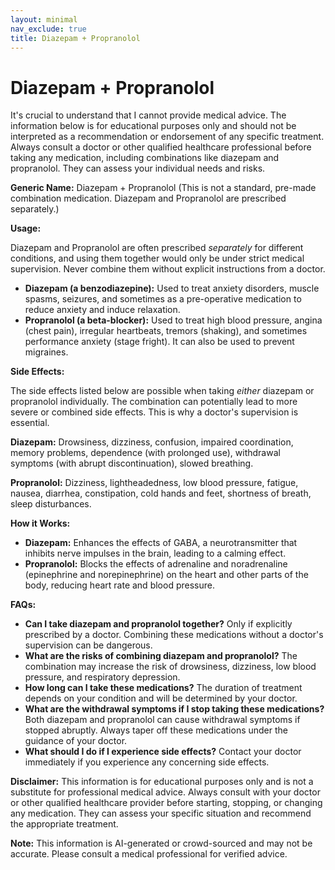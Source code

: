 ```yaml
---
layout: minimal
nav_exclude: true
title: Diazepam + Propranolol
---
```


# Diazepam + Propranolol

It's crucial to understand that I cannot provide medical advice. The information below is for educational purposes only and should not be interpreted as a recommendation or endorsement of any specific treatment.  Always consult a doctor or other qualified healthcare professional before taking any medication, including combinations like diazepam and propranolol.  They can assess your individual needs and risks.

**Generic Name:** Diazepam + Propranolol (This is not a standard, pre-made combination medication.  Diazepam and Propranolol are prescribed separately.)


**Usage:**

Diazepam and Propranolol are often prescribed *separately* for different conditions, and using them together would only be under strict medical supervision.  Never combine them without explicit instructions from a doctor.

* **Diazepam (a benzodiazepine):** Used to treat anxiety disorders, muscle spasms, seizures, and sometimes as a pre-operative medication to reduce anxiety and induce relaxation.
* **Propranolol (a beta-blocker):** Used to treat high blood pressure, angina (chest pain), irregular heartbeats, tremors (shaking), and sometimes performance anxiety (stage fright). It can also be used to prevent migraines.


**Side Effects:**

The side effects listed below are possible when taking *either* diazepam or propranolol individually. The combination can potentially lead to more severe or combined side effects.  This is why a doctor's supervision is essential.

**Diazepam:**  Drowsiness, dizziness, confusion, impaired coordination, memory problems, dependence (with prolonged use), withdrawal symptoms (with abrupt discontinuation), slowed breathing.

**Propranolol:** Dizziness, lightheadedness, low blood pressure, fatigue, nausea, diarrhea, constipation, cold hands and feet, shortness of breath, sleep disturbances.


**How it Works:**

* **Diazepam:** Enhances the effects of GABA, a neurotransmitter that inhibits nerve impulses in the brain, leading to a calming effect.
* **Propranolol:** Blocks the effects of adrenaline and noradrenaline (epinephrine and norepinephrine) on the heart and other parts of the body, reducing heart rate and blood pressure.


**FAQs:**

* **Can I take diazepam and propranolol together?**  Only if explicitly prescribed by a doctor. Combining these medications without a doctor's supervision can be dangerous.
* **What are the risks of combining diazepam and propranolol?** The combination may increase the risk of drowsiness, dizziness, low blood pressure, and respiratory depression.
* **How long can I take these medications?** The duration of treatment depends on your condition and will be determined by your doctor.
* **What are the withdrawal symptoms if I stop taking these medications?** Both diazepam and propranolol can cause withdrawal symptoms if stopped abruptly.  Always taper off these medications under the guidance of your doctor.
* **What should I do if I experience side effects?** Contact your doctor immediately if you experience any concerning side effects.

**Disclaimer:** This information is for educational purposes only and is not a substitute for professional medical advice. Always consult with your doctor or other qualified healthcare provider before starting, stopping, or changing any medication.  They can assess your specific situation and recommend the appropriate treatment.


**Note:** This information is AI-generated or crowd-sourced and may not be accurate. Please consult a medical professional for verified advice.